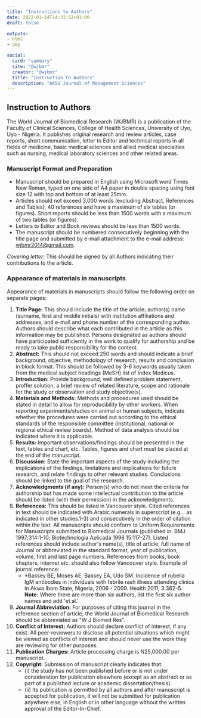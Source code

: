```yaml
---
title: "Instructions to Authors"
date: 2022-01-14T14:31:52+01:00
draft: false

outputs: 
- html
- amp

social:
  card: "summary"
  site: "@wjbmr"
  creator: "@wjbmr"
  title: "Instruction to Authors"
  description: "AKSU Journal of Management Sciences"
---
```


<!-- ## Call for paper

wjbmr is _**now receiving submissions**_ for the next issue of our Journal (Volume 2, Number 2). Submission of manuscripts for peer review is expected on or before July 31, 2022. -->

## Instruction to Authors

The World Journal of Biomedical Research (WJBMR) is a publication of the Faculty of Clinical Sciences, College of Health Sciences, University of Uyo, Uyo - Nigeria. It publishes original research and review articles, case reports, short communication, letter to Editor and technical reports in all fields of medicine, basic medical sciences and allied medical specialties such as nursing, medical laboratory sciences and other related areas.

### Manuscript Format and Preparation

- Manuscript should be prepared in English using Microsoft word Times New Roman, typed on one side of A4 paper in double spacing using font size 12 with top and bottom of at least 25mm.
- Articles should not exceed 3,000 words (excluding Abstract, References and Tables), 40 references and have a maximum of six tables (or figures). Short reports should be less than 1500 words with a maximum of two tables (or figures).
- Letters to Editor and Book reviews should be less than 1500 words.
- The manuscript should be numbered consecutively beginning with the title page and submitted by e-mail attachment to the e-mail address: wjbmr2014@gmail.com.

_Covering letter:_ This should be signed by all Authors indicating their contributions to the article.

### Appearance of materials in manuscripts

Appearance of materials in manuscripts should follow the following order on separate pages:

1. **Title Page:** This should include the title of the article; author(s) name (surname, first and middle initials) with institution affiliations and addresses, and e-mail and phone number of the corresponding author. Authors should describe what each contributed in the article as this information may be published. Persons designated as authors should have participated sufficiently in the work to qualify for authorship and be ready to take public responsibility for the content.
1. **Abstract:** This should not exceed 250 words and should indicate a brief background, objective, methodology of research, results and conclusion in block format. This should be followed by 3-6 keywords usually taken from the medical subject headings (MeSH) list of Index Medicus.
1. **Introduction:** Provide background, well defined problem statement, proffer solution, a brief review of related literature, scope and rationale for the study or observation and study objective(s).
1. **Materials and Methods:** Methods and procedures used should be stated in detail to allow for reproducibility by other workers. When reporting experiments/studies on animal or human subjects, indicate whether the procedures were carried out according to the ethical standards of the responsible committee (institutional, national or regional ethical review boards). Method of data analysis should be indicated where it is applicable.
1. **Results:** Important observations/findings should be presented in the text, tables and chart, etc. Tables, figures and chart must be placed at the end of the manuscript.
1. **Discussion:** State the important aspects of the study including the implications of the findings, limitations and implications for future research, and relate findings to other relevant studies. Conclusions should be linked to the goal of the research.
1. **Acknowledgments (if any):** Person(s) who do not meet the criteria for authorship but has made some intellectual contribution to the article should be listed (with their permission) in the acknowledgments.
1. **References:** This should be listed in Vancouver style. Cited references in text should be indicated with Arabic numerals in superscript (e.g... as indicated in other studies.1-3) and consecutively in the order of citation within the text. All manuscripts should conform to Uniform Requirements for Manuscripts submitted to Biomedical Journals (published in: BMJ 1997;314:1-10; Biotechnologia Aplicada 1998 15:117-27). Listed references should include author's name(s), title of article, full name of Journal or abbreviated in the standard format, year of publication, volume, first and last page numbers.
    References from books, book chapters, internet etc. should also follow Vancouver style.
    Example of journal reference:
    - *Bassey BE, Moses AE, Bassey EA, Udo SM. Incidence of rubella IgM antibodies in individuals with febrile rash illness attending clinics in Akwa Ibom State, Nigeria, 2006 - 2009. Health 2011; 3:362-5.\
    **Note:** Where there are more than six authors, list the first six author names and add 'et al.'
1. **Journal Abbreviation:** For purposes of citing this journal in the reference section of article, the World Journal of Biomedical Research should be abbreviated as "W J Biomed Res".
1. **Conflict of Interest:** Authors should declare conflict of interest, if any exist. All peer-reviewers to disclose all potential situations which might be viewed as conflicts of interest and should never use the work they are reviewing for other purposes.
1. **Publication Charges:** Article processing charge is N25,000.00 per manuscript.
1. **Copyright:** Submission of manuscript clearly indicates that:
    - (i) the study has not been published before or is not under consideration for publication elsewhere (except as an abstract or as part of a published lecture or academic dissertation/thesis).
    - (ii) Its publication is permitted by all authors and after manuscript is accepted for publication, it will not be submitted for publication anywhere else, in English or in other language without the written approval of the Editor-In-Chief.
